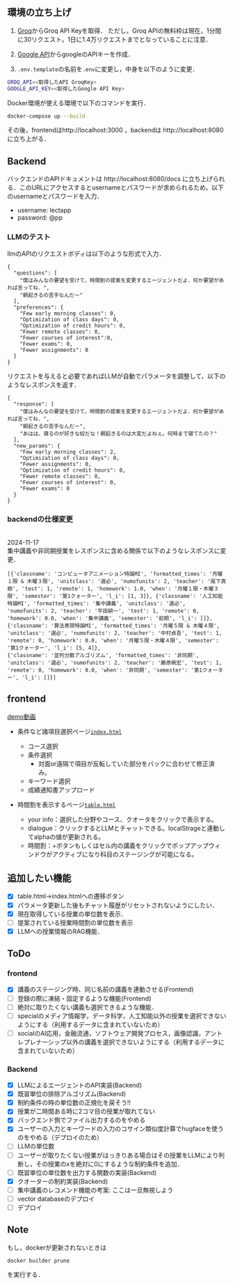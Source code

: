 ## 環境の立ち上げ
1. [Groq](https://console.groq.com/keys)からGroq API Keyを取得．
ただし，Groq APIの無料枠は現在，1分間に30リクエスト，1日に1.4万リクエストまでとなっていることに注意．

2. [Google API](https://aistudio.google.com/apikey)からgoogleのAPIキーを作成．

3. `.env.template`の名前を`.env`に変更し，中身を以下のように変更．
```bash
GROQ_API=<取得したAPI GroqKey>
GOOGLE_API_KEY=<取得したGoogle API Key>
```
Docker環境が使える環境で以下のコマンドを実行．
```bash
docker-compose up --build
```
その後，frontendはhttp://localhost:3000 ，backendは http://localhost:8080 に立ち上がる．

## Backend
バックエンドのAPIドキュメントは
http://localhost:8080/docs に立ち上げられる．このURLにアクセスするとusernameとパスワードが求められるため，以下のusernameとパスワードを入力．
- username: lectapp
- password: @pp
### LLMのテスト
llmのAPIのリクエストボディは以下のような形式で入力．
```
{
  "questions": [
    "僕はみんなの要望を受けて，時間割の提案を変更するエージェントだよ．何か要望があれば言ってね．",
    "朝起きるの苦手なんだー"
  ],
  "preferences": {
    "Few early morning classes": 0,
    "Optimization of class days": 0,
    "Optimization of credit hours": 0,
    "Fewer remote classes": 0,
    "Fewer courses of interest":0,
    "Fewer exams": 0,
    "Fewer assignments": 0
  }
}
```

リクエストを与えると必要であればLLMが自動でパラメータを調整して，以下のようなレスポンスを返す．
```
{
  "response": [
    "僕はみんなの要望を受けて，時間割の提案を変更するエージェントだよ．何か要望があれば言ってね．",
    "朝起きるの苦手なんだー",
    "あはは、寝るのが好きな奴だな！朝起きるのは大変だよねぇ。何時まで寝てたの？"
  ],
  "new_params": {
    "Few early morning classes": 2,
    "Optimization of class days": 0,
    "Fewer assignments": 0,
    "Optimization of credit hours": 0,
    "Fewer remote classes": 0,
    "Fewer courses of interest": 0,
    "Fewer exams": 0
  }
}
```

### backendの仕様変更
<br>2024-11-17</br>
集中講義や非同期授業をレスポンスに含める関係で以下のようなレスポンスに変更．
```
[{'classname': 'コンピュータアニメーション特論MI', 'formatted_times': '月曜１限 & 木曜３限', 'unitclass': '選必', 'numofunits': 2, 'teacher': '尾下真樹', 'test': 1, 'remote': 1, 'homework': 1.0, 'when': '月曜１限・木曜３限', 'semester': '第1クォーター', 'l_i': [1, 3]}, {'classname': '人工知能特論MI', 'formatted_times': '集中講義', 'unitclass': '選必', 'numofunits': 2, 'teacher': '平田耕一', 'test': 1, 'remote': 0, 'homework': 0.0, 'when': '集中講義', 'semester': '前期', 'l_i': []}, 
{'classname': '算法表現特論MI', 'formatted_times': '月曜５限 & 木曜４限', 'unitclass': '選必', 'numofunits': 2, 'teacher': '中村貞吾', 'test': 1, 'remote': 0, 'homework': 0.0, 'when': '月曜５限・木曜４限', 'semester': '第1クォーター', 'l_i': [5, 4]},
{'classname': '並列分散アルゴリズム', 'formatted_times': '非同期', 'unitclass': '選必', 'numofunits': 2, 'teacher': '藤原暁宏', 'test': 1, 'remote': 0, 'homework': 0.0, 'when': '非同期', 'semester': '第1クォーター', 'l_i': []}]
```

## frontend
[demo動画](./frontend/demo.mp4)
- 条件など諸項目選択ページ[`index.html`](./frontend/index.html)
  - コース選択
  - 条件選択
    - 対面or遠隔で項目が反転していた部分をバックに合わせて修正済み。
  - キーワード選択
  - 成績通知書アップロード

- 時間割を表示するページ[`table.html`](./frontend/front/pages/table.html)
  - your info：選択した分野やコース、クオータをクリックで表示する。
  - dialogue：クリックするとLLMとチャットできる。localStrageと連動してalphaの値が更新される。
  - 時間割：+ボタンもしくはセル内の講義をクリックでポップアップウィンドウがアクティブになり科目のステージングが可能になる。

## 追加したい機能
- [x] table.html->index.htmlへの遷移ボタン
- [x] パラメータ更新した後もチャット履歴がリセットされないようにしたい．
- [x] 現在取得している授業の単位数を表示．
- [ ] 提案されている授業時間割の単位数を表示
- [x] LLMへの授業情報のRAG機能．
## ToDo
### frontend
- [x] 講義のステージング時、同じ名前の講義を連動させる(Frontend)
- [ ] 登録の際に凍結・固定するような機能(Frontend)
- [ ] 絶対に取りたくない講義も選択できるような機能．
- [ ] specialのメディア情報学，データ科学，人工知能以外の授業を選択できないようにする（利用するデータに含まれていないため）
- [ ] socialのAI応用，金融流通，ソフトウェア開発プロセス，画像認識，アントレプレナーシップ以外の講義を選択できないようにする（利用するデータに含まれていないため）
### Backend
- [x] LLMによるエージェントのAPI実装(Backend)
- [x] 既習単位の排除アルゴリズム(Backend)
- [x] 制約条件の時の単位数の正規化を戻そう!!
- [x] 授業が二時間ある時に2コマ目の授業が取れてない
- [x] バックエンド側でファイル出力するのをやめる
- [x] ユーザーの入力とキーワードの入力のコサイン類似度計算でhugfaceを使うのをやめる（デプロイのため）
- [ ] LLMの単位数
- [ ] ユーザーが取りたくない授業がはっきりある場合はその授業をLLMにより判断し，その授業のxを絶対に0にするような制約条件を追加．
- [ ] 既習単位の単位数を出力する関数の実装(Backend)
- [x] クオーターの制約実装(Backend)
- [ ] 集中講義のレコメンド機能の考案: ここは一旦無視しよう
- [ ] vector databaseのデプロイ
- [ ] デプロイ

## Note
もし，dockerが更新されないときは
```
docker builder prune
```
を実行する．